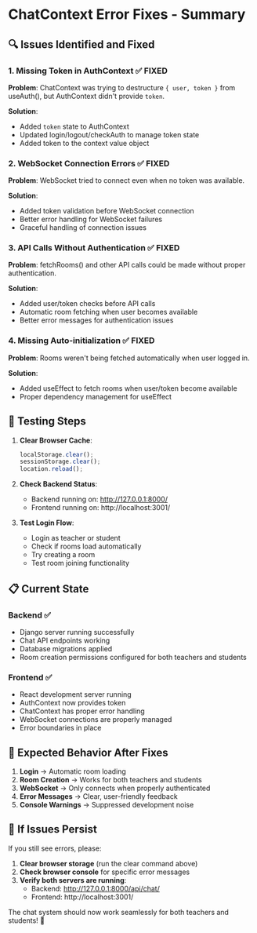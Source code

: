 # ChatContext Error Fixes - Summary

## 🔍 Issues Identified and Fixed

### 1. **Missing Token in AuthContext** ✅ FIXED

**Problem**: ChatContext was trying to destructure `{ user, token }` from useAuth(), but AuthContext didn't provide `token`.

**Solution**:

- Added `token` state to AuthContext
- Updated login/logout/checkAuth to manage token state
- Added token to the context value object

### 2. **WebSocket Connection Errors** ✅ FIXED

**Problem**: WebSocket tried to connect even when no token was available.

**Solution**:

- Added token validation before WebSocket connection
- Better error handling for WebSocket failures
- Graceful handling of connection issues

### 3. **API Calls Without Authentication** ✅ FIXED

**Problem**: fetchRooms() and other API calls could be made without proper authentication.

**Solution**:

- Added user/token checks before API calls
- Automatic room fetching when user becomes available
- Better error messages for authentication issues

### 4. **Missing Auto-initialization** ✅ FIXED

**Problem**: Rooms weren't being fetched automatically when user logged in.

**Solution**:

- Added useEffect to fetch rooms when user/token become available
- Proper dependency management for useEffect

## 🚀 Testing Steps

1. **Clear Browser Cache**:

   ```javascript
   localStorage.clear();
   sessionStorage.clear();
   location.reload();
   ```

2. **Check Backend Status**:

   - Backend running on: http://127.0.0.1:8000/
   - Frontend running on: http://localhost:3001/

3. **Test Login Flow**:
   - Login as teacher or student
   - Check if rooms load automatically
   - Try creating a room
   - Test room joining functionality

## 📋 Current State

### Backend ✅

- Django server running successfully
- Chat API endpoints working
- Database migrations applied
- Room creation permissions configured for both teachers and students

### Frontend ✅

- React development server running
- AuthContext now provides token
- ChatContext has proper error handling
- WebSocket connections are properly managed
- Error boundaries in place

## 🎯 Expected Behavior After Fixes

1. **Login** → Automatic room loading
2. **Room Creation** → Works for both teachers and students
3. **WebSocket** → Only connects when properly authenticated
4. **Error Messages** → Clear, user-friendly feedback
5. **Console Warnings** → Suppressed development noise

## 🔧 If Issues Persist

If you still see errors, please:

1. **Clear browser storage** (run the clear command above)
2. **Check browser console** for specific error messages
3. **Verify both servers are running**:
   - Backend: http://127.0.0.1:8000/api/chat/
   - Frontend: http://localhost:3001/

The chat system should now work seamlessly for both teachers and students! 🎉
